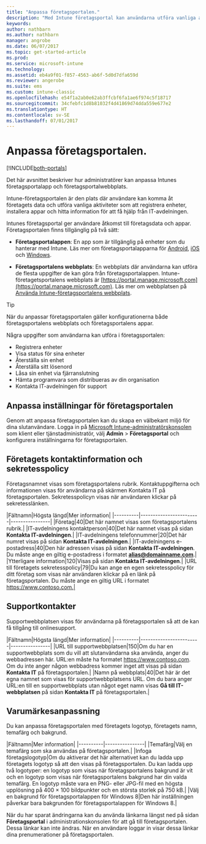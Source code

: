 ```yaml
---
title: "Anpassa företagsportalen."
description: "Med Intune företagsportal kan användarna utföra vanliga aktiviteter som att registrera enheter, installera appar och hitta information om IT-avdelningen."
keywords: 
author: nathbarn
ms.author: nathbarn
manager: angrobe
ms.date: 06/07/2017
ms.topic: get-started-article
ms.prod: 
ms.service: microsoft-intune
ms.technology: 
ms.assetid: eb4a9f01-f857-4563-ab6f-5d0d7dfa659d
ms.reviewer: angerobe
ms.suite: ems
ms.custom: intune-classic
ms.openlocfilehash: e54f1a2ab0e62ab3ffcbf6fa1ae6f974c5f18717
ms.sourcegitcommit: 34cfebfc1d8b81032f4d41869d74dda559e677e2
ms.translationtype: HT
ms.contentlocale: sv-SE
ms.lasthandoff: 07/01/2017
---
```

# <a name="customize-the-company-portal"></a>Anpassa företagsportalen.

[!INCLUDE[both-portals](./includes/note-for-both-portals.md)]

Det här avsnittet beskriver hur administratörer kan anpassa Intunes företagsportalapp och företagsportalwebbplats.

Intune-företagsportalen är den plats där användare kan komma åt företagets data och utföra vanliga aktiviteter som att registrera enheter, installera appar och hitta information för att få hjälp från IT-avdelningen.

Intunes företagsportal ger användare åtkomst till företagsdata och appar. Företagsportalen finns tillgänglig på två sätt:

-   **Företagsportalappen**: En app som är tillgänglig på enheter som du hanterar med Intune. Läs mer om företagsportalapparna för [Android](/intune-user-help/using-your-android-device-with-intune), [iOS](/intune-user-help/using-your-iOS-or-macOS-device-with-intune) och [Windows](/intune-user-help/using-your-windows-device-with-intune).


- **Företagsportalens webbplats**: En webbplats där användarna kan utföra de flesta uppgifter de kan göra från företagsportalappen. Intune-företagetsportalens webbplats är [https://portal.manage.microsoft.com](https://portal.manage.microsoft.com). Läs mer om webbplatsen på [Använda Intune-företagsportalens webbplats](/intune-user-help/using-the-intune-company-portal-website).

> [!TIP]
> När du anpassar företagsportalen gäller konfigurationerna både företagsportalens webbplats och företagsportalens appar.

Några uppgifter som användarna kan utföra i företagsportalen:

-   Registrera enheter
-   Visa status för sina enheter
-   Återställa sin enhet
-   Återställa sitt lösenord
-   Låsa sin enhet via fjärranslutning
-   Hämta programvara som distribueras av din organisation
-   Kontakta IT-avdelningen för support

## <a name="customize-company-portal-settings"></a>Anpassa inställningar för företagsportalen
Genom att anpassa företagsportalen kan du skapa en välbekant miljö för dina slutanvändare. Logga in på [Microsoft Intune-administratörskonsolen](https://manage.microsoft.com) som klient eller tjänstadministratör, välj **Admin** &gt; **Företagsportal** och konfigurera inställningarna för företagsportalen.

## <a name="company-contact-information-and-privacy-statement"></a>Företagets kontaktinformation och sekretesspolicy
Företagsnamnet visas som företagsportalens rubrik. Kontaktuppgifterna och informationen visas för användarna på skärmen Kontakta IT på företagsportalen. Sekretesspolicyn visas när användaren klickar på sekretesslänken.

|Fältnamn|Högsta längd|Mer information|
    |----------|------------------------|----------------|
    |Företag|40|Det här namnet visas som företagsportalens rubrik.|
    |IT-avdelningens kontaktperson|40|Det här namnet visas på sidan **Kontakta IT-avdelningen**.|
    |IT-avdelningens telefonnummer|20|Det här numret visas på sidan **Kontakta IT-avdelningen**.|
    |IT-avdelningens e-postadress|40|Den här adressen visas på sidan **Kontakta IT-avdelningen**. Du måste ange en giltig e-postadress i formatet **alias@domainname.com**.|
    |Ytterligare information|120|Visas på sidan **Kontakta IT-avdelningen**.|
    |URL till företagets sekretesspolicy|79|Du kan ange en egen sekretesspolicy för ditt företag som visas när användaren klickar på en länk på företagsportalen. Du måste ange en giltig URL i formatet https://www.contoso.com.|

## <a name="support-contacts"></a>Supportkontakter
Supportwebbplatsen visas för användarna på företagsportalen så att de kan få tillgång till onlinesupport.

|Fältnamn|Högsta längd|Mer information|
    |----------|------------------------|----------------|
    |URL till supportwebbplatsen|150|Om du har en supportwebbplats som du vill att slutanvändarna ska använda, anger du webbadressen här. URL:en måste ha formatet https://www.contoso.com. Om du inte anger någon webbadress kommer inget att visas på sidan **Kontakta IT** på företagsportalen.|
    |Namn på webbplats|40|Det här är det egna namnet som visas för supportwebbplatsens URL. Om du bara anger URL:en till en supportwebbplats utan något eget namn visas **Gå till IT-webbplatsen** på sidan **Kontakta IT** på företagsportalen.|

## <a name="company-branding-customization"></a>Varumärkesanpassning
Du kan anpassa företagsportalen med företagets logotyp, företagets namn, temafärg och bakgrund.

|Fältnamn|Mer information|
    |----------|----------------|
    |Temafärg|Välj en temafärg som ska användas på företagsportalen.|
    |Infoga företagslogotyp|Om du aktiverar det här alternativet kan du ladda upp företagets logotyp så att den visas på företagsportalen. Du kan ladda upp två logotyper: en logotyp som visas när företagsportalens bakgrund är vit och en logotyp som visas när företagsportalens bakgrund har din valda temafärg. En logotyp måste vara en PNG- eller JPG-fil med en högsta upplösning på 400 × 100 bildpunkter och en största storlek på 750 kB.|
    |Välj en bakgrund för företagsportalappen för Windows 8|Den här inställningen påverkar bara bakgrunden för företagsportalappen för Windows 8.|


När du har sparat ändringarna kan du använda länkarna längst ned på sidan **Företagsportal** i administrationskonsolen för att gå till företagsportalen. Dessa länkar kan inte ändras. När en användare loggar in visar dessa länkar dina prenumerationer på företagsportalen.
